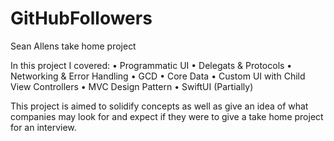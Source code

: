 # GitHubFollowers
Sean Allens take home project

In this project I covered:
  • Programmatic UI
  • Delegats & Protocols
  • Networking & Error Handling
  • GCD
  • Core Data 
  • Custom UI with Child View Controllers
  • MVC Design Pattern
  • SwiftUI (Partially)


This project is aimed to solidify concepts as well as give an idea of what companies may look for and expect if they 
were to give a take home project for an interview.
